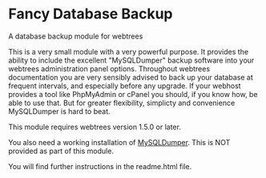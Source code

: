 Fancy Database Backup
=====================

A database backup module for webtrees

This is a very small module with a very powerful purpose. It provides the ability to include the excellent "MySQLDumper" backup software into your webtrees administration panel options. Throughout webtrees documentation you are very sensibly advised to back up your database at frequent intervals, and especially before any upgrade. If your webhost provides a tool like PhpMyAdmin or cPanel you should, if you know how, be able to use that. But for greater flexibility, simplicty and convenience MySQLDumper is hard to beat.

This module requires webtrees version 1.5.0 or later.

You also need a working installation of <a href="www.mysqldumper.net">MySQLDumper</a>. This is NOT provided as part of this module.

You will find further instructions in the readme.html file.
